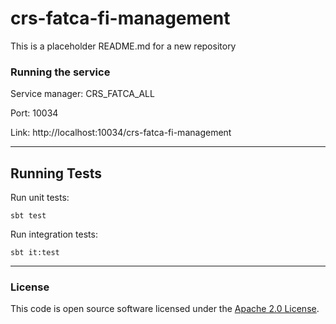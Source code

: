 
# crs-fatca-fi-management

This is a placeholder README.md for a new repository

### Running the service

Service manager: CRS_FATCA_ALL

Port: 10034

Link: http://localhost:10034/crs-fatca-fi-management

---

## Running Tests
Run unit tests:
```
sbt test
```

Run integration tests:
```
sbt it:test
```

---

### License

This code is open source software licensed under the [Apache 2.0 License]("http://www.apache.org/licenses/LICENSE-2.0.html").
